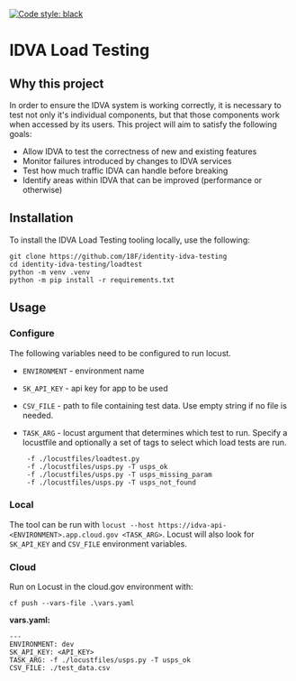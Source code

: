 [![Code style: black](https://img.shields.io/badge/code%20style-black-000000.svg)](https://github.com/psf/black)

# IDVA Load Testing

## Why this project

In order to ensure the IDVA system is working correctly, it is necessary to test not only it's individual components,
but that those components work when accessed by its users. This project will aim to satisfy the following goals:

- Allow IDVA to test the correctness of new and existing features
- Monitor failures introduced by changes to IDVA services
- Test how much traffic IDVA can handle before breaking
- Identify areas within IDVA that can be improved (performance or otherwise)

## Installation
To install the IDVA Load Testing tooling locally, use the following:
```shell
git clone https://github.com/18F/identity-idva-testing
cd identity-idva-testing/loadtest
python -m venv .venv
python -m pip install -r requirements.txt
```

## Usage

### Configure

The following variables need to be configured to run locust.

 - `ENVIRONMENT` - environment name
 - `SK_API_KEY` - api key for app to be used
 - `CSV_FILE` - path to file containing test data. Use empty string if no file is needed.
 - `TASK_ARG` - locust argument that determines which test to run. Specify a locustfile and optionally a set of tags to select which load tests are run.

        -f ./locustfiles/loadtest.py
        -f ./locustfiles/usps.py -T usps_ok
        -f ./locustfiles/usps.py -T usps_missing_param
        -f ./locustfiles/usps.py -T usps_not_found

### Local
The tool can be run with `locust --host https://idva-api-<ENVIRONMENT>.app.cloud.gov <TASK_ARG>`. Locust will also look for `SK_API_KEY` and `CSV_FILE` environment variables.

### Cloud
Run on Locust in the cloud.gov environment with:
```
cf push --vars-file .\vars.yaml

```
**vars.yaml:**
```
---
ENVIRONMENT: dev
SK_API_KEY: <API_KEY>
TASK_ARG: -f ./locustfiles/usps.py -T usps_ok
CSV_FILE: ./test_data.csv
```
